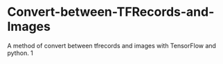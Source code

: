 # Convert-between-TFRecords-and-Images
A method of convert between tfrecords and images with TensorFlow and python.
1
